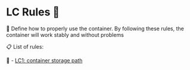 # LC Rules 📜

📝 Define how to properly use the container. By following these rules, the 
container will work stably and without problems

📋 List of rules:

📂 - [LC1: container storage path](/docs/LC1.md)